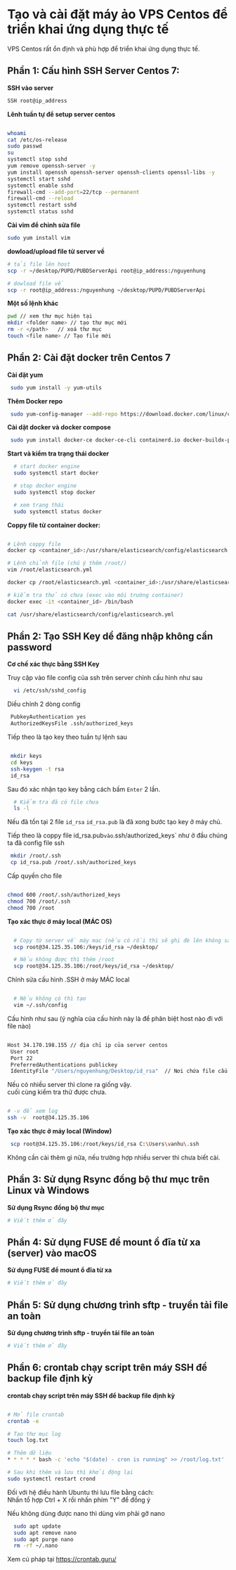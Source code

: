# Tạo và cài đặt máy ảo VPS Centos để triển khai ứng dụng thực tế
VPS Centos rất ổn định và phù hợp để triển khai ứng dụng thực tế.

## Phần 1: Cấu hình SSH Server Centos 7: 

**SSH vào server**

 ```bash
SSH root@ip_address
 ```


**Lênh tuần tự để setup server centos**
 ```bash

whoami
cat /etc/os-release
sudo passwd
su
systemctl stop sshd
yum remove openssh-server -y
yum install openssh openssh-server openssh-clients openssl-libs -y
systemctl start sshd
systemctl enable sshd
firewall-cmd --add-port=22/tcp --permanent
firewall-cmd --reload
systemctl restart sshd
systemctl status sshd
 ```

**Cài vim để chỉnh sửa file**

 ```bash
 sudo yum install vim
 ```

**dowload/upload file từ server về**

 ```bash
# tải file lên host
 scp -r ~/desktop/PUPD/PUBDServerApi root@ip_address:/nguyenhung

# dowload file về
 scp -r root@ip_address:/nguyenhung ~/desktop/PUPD/PUBDServerApi
 ```



**Một số lệnh khác**

 ```bash
pwd // xem thư mục hiện tại
mkdir <folder name> // tạo thư mục mới
rm -r </path>   // xoá thư mục
touch <file name> // Tạo file mới
 ```

## Phần 2: Cài đặt docker trên Centos 7  

**Cài đặt yum**

 ```bash
  sudo yum install -y yum-utils
 ```

**Thêm Docker repo**

 ```bash
  sudo yum-config-manager --add-repo https://download.docker.com/linux/centos/docker-ce.repo
 ```

**Cài dặt docker và docker compose**

 ```bash
  sudo yum install docker-ce docker-ce-cli containerd.io docker-buildx-plugin docker-compose-plugin
 ```

**Start và kiểm tra trạng thái docker**

 ```bash
   # start docker engine 
   sudo systemctl start docker

   # stop docker engine 
   sudo systemctl stop docker

   # xem trạng thái
   sudo systemctl status docker 
 ```

**Coppy file từ container docker:**

 ```bash

# Lênh coppy file
docker cp <container_id>:/usr/share/elasticsearch/config/elasticsearch.yml ~/desktop/docker2

# Lệnh chỉnh file (chú ý thêm /root/)
vim /root/elasticsearch.yml 

docker cp /root/elasticsearch.yml <container_id>:/usr/share/elasticsearch/config/elasticsearch.yml // ghi đè

# kiểm tra thử có chưa (exec vào môi trường container)
docker exec -it <container_id> /bin/bash

cat /usr/share/elasticsearch/config/elasticsearch.yml

 ```


## Phần 2: Tạo SSH Key dể đăng nhập không cần password  

**Cơ chế xác thực bằng SSH Key**

Truy cập vào file config của ssh trên server chỉnh cấu hình như sau



 ```bash
   vi /etc/ssh/sshd_config
 ```

Diều chỉnh 2 dòng config

 ```bash
  PubkeyAuthentication yes
  AuthorizedKeysFile .ssh/authorized_keys

 ```

Tiếp theo là tạo key theo tuần tự lệnh sau

 ```bash

  mkdir keys
  cd keys
  ssh-keygen -t rsa
  id_rsa

 ```

Sau đó xác nhận tạo key bằng cách bấm `Enter` 2 lần.  

 ```bash
   # Kiểm tra đã có file chưa 
   ls -l 
 ```

Nếu đã tồn tại 2 file `id_rsa`  `id_rsa.pub` là đã xong bước tạo key ở máy chủ.

Tiếp theo là coppy file id_rsa.pub` vào `.ssh/authorized_keys` như ở đầu chúng ta đã config file ssh  

 ```bash
  mkdir /root/.ssh
  cp id_rsa.pub /root/.ssh/authorized_keys
 ```

Cấp quyền cho file  

```bash

chmod 600 /root/.ssh/authorized_keys
chmod 700 /root/.ssh
chmod 700 /root
```

**Tạo xác thực ở máy local (MÁC OS)**

```bash

  # Copy từ server về máy mac (nếu có rồi thì sẽ ghi đè lên không sao)
  scp root@34.125.35.106:/keys/id_rsa ~/desktop/

  # Nếu không được thì thêm /root
  scp root@34.125.35.106:/root/keys/id_rsa ~/desktop/
```

Chỉnh sửa cấu hình .SSH ở máy MÁC local

```bash

  # Nếu không có thì tạo
  vim ~/.ssh/config

```

Cấu hình như sau (ý nghĩa của cấu hình này là để phân biệt host nào đi với file nào)
```bash

Host 34.170.198.155 // địa chỉ ip của server centos
 User root
 Port 22
 PreferredAuthentications publickey
 IdentityFile "/Users/nguyenhung/Desktop/id_rsa"  // Nơi chứa file cấu hình tải về

```

Nếu có nhiều server thì clone ra giống vậy.  
cuối cùng kiểm tra thử được chưa.

```bash

# -v để xem log
ssh -v  root@34.125.35.106

```


**Tạo xác thực ở máy local (Window)**

```bash
 scp root@34.125.35.106:/root/keys/id_rsa C:\Users\vanhu\.ssh
```
Không cần cài thêm gì nữa, nếu trường hợp nhiều server thì chưa biết cài.

## Phần 3: Sử dụng Rsync đồng bộ thư mục trên Linux và Windows  

**Sử dụng Rsync đồng bộ thư mục**

 ```bash
# Viết thêm ở đây
 ```

## Phần 4: Sử dụng FUSE để mount ổ đĩa từ xa (server) vào macOS  

**Sử dụng FUSE để mount ổ đĩa từ xa**

 ```bash
# Viết thêm ở đây
 ```

## Phần 5: Sử dụng chương trình sftp - truyền tải file an toàn  

**Sử dụng chương trình sftp - truyền tải file an toàn**

 ```bash
# Viết thêm ở đây
 ```

## Phần 6: crontab chạy script trên máy SSH để backup file định kỳ  

**crontab chạy script trên máy SSH để backup file định kỳ**

 ```bash

 # Mở file crontab
 crontab -e

 # Tạo thư mục log
 touch log.txt

 # Thêm dữ liệu
 * * * * * bash -c 'echo "$(date) - cron is running" >> /root/log.txt'

# Sau khi thêm và lưu thì khởi động lại
sudo systemctl restart crond

 ```

Đối với hệ điều hành Ubuntu thì lưu file bằng cách:  
Nhấn tổ hợp Ctrl + X rồi nhấn phím "Y" để đồng ý

Nếu không dùng được nano thì dùng vim phải gỡ nano  

```bash
  sudo apt update
  sudo apt remove nano
  sudo apt purge nano
  rm -rf ~/.nano
```

Xem cú pháp tại https://crontab.guru/
